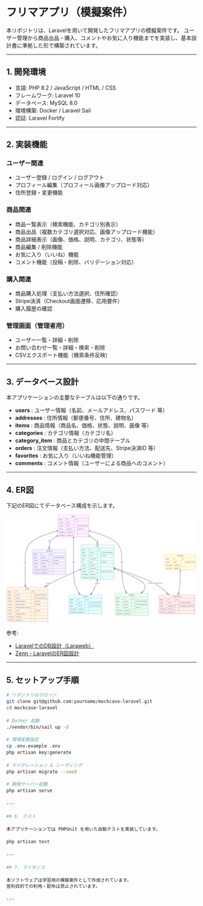 # フリマアプリ（模擬案件）

本リポジトリは、Laravelを用いて開発したフリマアプリの模擬案件です。
ユーザー管理から商品出品・購入、コメントやお気に入り機能までを実装し、基本設計書に準拠した形で構築されています。

---

## 1. 開発環境

- 言語: PHP 8.2 / JavaScript / HTML / CSS
- フレームワーク: Laravel 10
- データベース: MySQL 8.0
- 環境構築: Docker / Laravel Sail
- 認証: Laravel Fortify

---

## 2. 実装機能

### ユーザー関連
- ユーザー登録 / ログイン / ログアウト
- プロフィール編集（プロフィール画像アップロード対応）
- 住所登録・変更機能

### 商品関連
- 商品一覧表示（検索機能、カテゴリ別表示）
- 商品出品（複数カテゴリ選択対応、画像アップロード機能）
- 商品詳細表示（画像、価格、説明、カテゴリ、状態等）
- 商品編集 / 削除機能
- お気に入り（いいね）機能
- コメント機能（投稿・削除、バリデーション対応）

### 購入関連
- 商品購入処理（支払い方法選択、住所確認）
- Stripe決済（Checkout画面遷移、応用要件）
- 購入履歴の確認

### 管理画面（管理者用）
- ユーザー一覧・詳細・削除
- お問い合わせ一覧・詳細・検索・削除
- CSVエクスポート機能（検索条件反映）

---

## 3. データベース設計

本アプリケーションの主要なテーブルは以下の通りです。

- **users** : ユーザー情報（名前、メールアドレス、パスワード 等）
- **addresses** : 住所情報（郵便番号、住所、建物名）
- **items** : 商品情報（商品名、価格、状態、説明、画像 等）
- **categories** : カテゴリ情報（カテゴリ名）
- **category_item** : 商品とカテゴリの中間テーブル
- **orders** : 注文情報（支払い方法、配送先、Stripe決済ID 等）
- **favorites** : お気に入り（いいね機能管理）
- **comments** : コメント情報（ユーザーによる商品へのコメント）

---

## 4. ER図

下記のER図にてデータベース構成を示します。

![ER図](./mockcase_laravel_ER.png)

参考:
- [LaravelでのDB設計（Laraweb）](https://laraweb.net/surrounding/7477/)
- [Zenn - LaravelのER図設計](https://zenn.dev/bloomer/articles/3f73f7d02e5a63)

---

## 5. セットアップ手順

```bash
# リポジトリのクローン
git clone git@github.com:yourname/mockcase-laravel.git
cd mockcase-laravel

# Docker 起動
./vendor/bin/sail up -d

# 環境変数設定
cp .env.example .env
php artisan key:generate

# マイグレーション & シーディング
php artisan migrate --seed

# 開発サーバー起動
php artisan serve

---

## 6. テスト

本アプリケーションでは PHPUnit を用いた自動テストを実装しています。

php artisan test

---

## 7. ライセンス

本ソフトウェアは学習用の模擬案件として作成されています。
営利目的での利用・配布は禁止されています。

---
